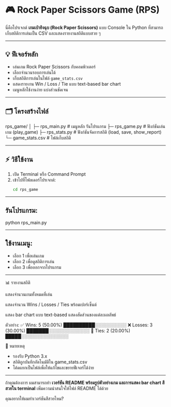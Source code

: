 # 🎮 Rock Paper Scissors Game (RPS)

นี่คือโปรเจกต์ **เกมเป่ายิงฉุบ (Rock Paper Scissors)** แบบ Console ใน Python ที่สามารถเก็บสถิติการเล่นเป็น CSV และแสดงรายงานสถิติแบบสวย ๆ

---

## 💡 ฟีเจอร์หลัก
- เล่นเกม Rock Paper Scissors กับคอมพิวเตอร์
- เลือกจำนวนรอบการเล่นได้
- เก็บสถิติการเล่นในไฟล์ `game_stats.csv`
- แสดงรายงาน Win / Loss / Tie แบบ text-based bar chart
- เมนูหลักใช้งานง่าย แบ่งส่วนชัดเจน

---

## 🗂️ โครงสร้างไฟล์

rps_game/
│
├─ rps_main.py # เมนูหลัก รันโปรแกรม
├─ rps_game.py # ฟังก์ชันเล่นเกม (play_game)
├─ rps_stats.py # ฟังก์ชันจัดการสถิติ (load, save, show_report)
└─ game_stats.csv # ไฟล์เก็บสถิติ

---

## ⚡ วิธีใช้งาน

1. เปิด Terminal หรือ Command Prompt
2. เข้าไปที่โฟลเดอร์โปรเจกต์:
   ```bash
   cd rps_game

---

## รันโปรแกรม:
python rps_main.py

---

## ใช้งานเมนู:

- เลือก 1 เพื่อเล่นเกม
- เลือก 2 เพื่อดูสถิติการเล่น
- เลือก 3 เพื่อออกจากโปรแกรม

---

📊 รายงานสถิติ

แสดงจำนวนเกมทั้งหมดที่เล่น

แสดงจำนวน Wins / Losses / Ties พร้อมเปอร์เซ็นต์

แสดง bar chart แบบ text-based แสดงสัดส่วนของแต่ละผลลัพธ์

ตัวอย่าง:
✅ Wins:   5 (50.00%) ██████████░░░░░░░░░░
❌ Losses: 3 (30.00%) ███████░░░░░░░░░░░░░
🤝 Ties:   2 (20.00%) █████░░░░░░░░░░░░░░░


📝 หมายเหตุ

- รองรับ Python 3.x
- สถิติถูกบันทึกอัตโนมัติใน game_stats.csv
- โค้ดแยกเป็นไฟล์เพื่อให้แก้ไขและขยายฟีเจอร์ได้ง่าย


---

ถ้าคุณต้องการ ผมสามารถทำ **เวอร์ชัน README พร้อมรูปตัวอย่างเกม และการแสดง bar chart สีสวยใน terminal** เพิ่มความน่าสนใจให้ไฟล์ README ได้ด้วย  

คุณอยากให้ผมทำเวอร์ชันสีสวยไหม?
